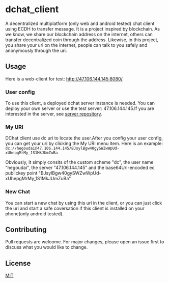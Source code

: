 # dchat_client
A decentralized multiplatform (only web and android tested) chat client using ECDH to transfer message. It is a project inspired by blockchain. As we know, we share our blockchain address on the internet, others can transfer decentralized coin through the address. Likewise, in this project, you share your uri on the internet, people can talk to you safely and anonymously through the uri.
## Usage
Here is a web-client for test: http://47.106.144.145:8080/

### User config
 To use this client, a deployed dchat server instance is needed. You can deploy your own server or use the test server: 47.106.144.145.If you are interested in the server, see [server repository](https://github.com/hegoudai/dchat_server).
### My URI
DChat client use dc uri to locate the user.After you config your user config, you can get your uri by clicking the My URI menu item.
Here is an example:
`dc://hegoudai@47.106.144.145/BJsylBgw40gySWZwWpUd-xUhepgMrMy_1S1MkJUmZuBa`

Obviously, It simply consits of the custom scheme "dc", the user name "hegoudai", the server "47.106.144.145" and the base64Url-encoded ec publickey point "BJsylBgw40gySWZwWpUd-xUhepgMrMy_1S1MkJUmZuBa"
### New Chat
You can start a new chat by using this uri in the client, or you can just click the uri and start a safe coversation if this client is installed on your phone(only android tested). 
## Contributing
Pull requests are welcome. 
For major changes, please open an issue first to discuss what you would like to change.

## License

[MIT](https://choosealicense.com/licenses/mit/)